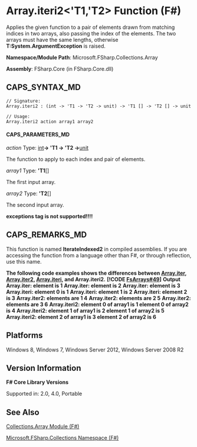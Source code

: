 # Array.iteri2<'T1,'T2> Function (F#)

Applies the given function to a pair of elements drawn from matching indices in two arrays, also passing the index of the elements. The two arrays must have the same lengths, otherwise **T:System.ArgumentException** is raised.

**Namespace/Module Path**: Microsoft.FSharp.Collections.Array

**Assembly**: FSharp.Core (in FSharp.Core.dll)


## CAPS_SYNTAX_MD

```
// Signature:
Array.iteri2 : (int -> 'T1 -> 'T2 -> unit) -> 'T1 [] -> 'T2 [] -> unit

// Usage:
Array.iteri2 action array1 array2
```

#### CAPS_PARAMETERS_MD
*action*
Type: [int](http://msdn.microsoft.com/en-us/library/025d5455-3622-4ea5-9573-3ecbd4ee1375)**-&gt; 'T1 -&gt; 'T2 -&gt;**[unit](http://msdn.microsoft.com/en-us/library/00b837c2-6c8a-483a-87d3-0479c64037a7)


The function to apply to each index and pair of elements.


*array1*
Type: **'T1**[[]](http://msdn.microsoft.com/en-us/library/def20292-9aae-4596-9275-b94e594f8493)


The first input array.


*array2*
Type: **'T2**[[]](http://msdn.microsoft.com/en-us/library/def20292-9aae-4596-9275-b94e594f8493)


The second input array.



**exceptions tag is not supported!!!!**

## CAPS_REMARKS_MD
This function is named **IterateIndexed2** in compiled assemblies. If you are accessing the function from a language other than F#, or through reflection, use this name.

**The following code examples shows the differences between [Array.iter](http://msdn.microsoft.com/en-us/library/94eba0f1-ecd7-459f-b89f-ed2a2923e516), [Array.iter2](http://msdn.microsoft.com/en-us/library/018aa9b9-f186-4142-be8a-a62462794fdc), [Array.iteri](http://msdn.microsoft.com/en-us/library/8bbe2ed4-ada7-4906-ac3e-cb09f9db6486), and Array.iteri2.**
**[!CODE [FsArrays#49](../CodeSnippet/VS_Snippets_Fsharp/fsarrays/FSharp/fs/program.fs#49)]**
**Output**
**Array.iter: element is 1**
**Array.iter: element is 2**
**Array.iter: element is 3**
**Array.iteri: element 0 is 1**
**Array.iteri: element 1 is 2**
**Array.iteri: element 2 is 3**
**Array.iter2: elements are 1 4**
**Array.iter2: elements are 2 5**
**Array.iter2: elements are 3 6**
**Array.iteri2: element 0 of array1 is 1 element 0 of array2 is 4**
**Array.iteri2: element 1 of array1 is 2 element 1 of array2 is 5**
**Array.iteri2: element 2 of array1 is 3 element 2 of array2 is 6**
## Platforms
Windows 8, Windows 7, Windows Server 2012, Windows Server 2008 R2


## Version Information
**F# Core Library Versions**

Supported in: 2.0, 4.0, Portable




## See Also
[Collections.Array Module &#40;F&#35;&#41;](Collections.Array+Module+%28F%23%29.md)

[Microsoft.FSharp.Collections Namespace &#40;F&#35;&#41;](Microsoft.FSharp.Collections+Namespace+%28F%23%29.md)


